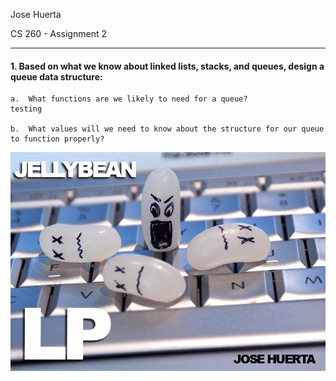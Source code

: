 Jose Huerta 

CS 260 -
Assignment 2

---
#### 1.  Based on what we know about linked lists, stacks, and queues, design a queue data structure:
    a.  What functions are we likely to need for a queue?
    testing
    
    b.  What values will we need to know about the structure for our queue to function properly?


![Testing](https://github.com/thejosehuerta/cs260/blob/main/assignment2/images/Jellybean%20LP%20Cover.jpg?raw=true)

